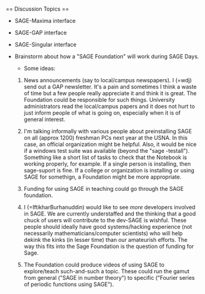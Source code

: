 == Discussion Topics ==

* SAGE-Maxima interface 

* SAGE-GAP interface

* SAGE-Singular interface

* Brainstorm about how a "SAGE Foundation" will work during SAGE Days. 

  * Some ideas:

   1. News announcements (say to local/campus newspapers). I (=wdj) send out a
   GAP newsletter. It's a pain and sometimes I think a waste of time but a few people
   really appreciate it and think it is great. The Foundation could be
   responsible for such things. University administrators read the local/campus
   papers and it does not hurt to just inform people of what is going on,
   especially when it is of general interest.

   2. I'm talking informally with various people about preinstalling SAGE on
   all (approx 1200) freshman PCs next year at the USNA. In this case, an official
   organization might be helpful. Also, it would be nice if a windows test
   suite was available (beyond the "sage -testall"). Something like a short
   list of tasks to check that the Notebook is working properly, for example.
   If a single person is installing, then sage-suport is fine. If a college
   or organization is installing or using SAGE for somethign, a Foundation
   might be more appropriate.

   3. Funding for using SAGE in teaching could go through the SAGE foundation.

   4. I (=IftikharBurhanuddin) would like to see *more* developers involved in SAGE. We are currently understaffed and the thinking that a good chuck of users will contribute to the dev-SAGE is wishful. These people should ideally have good systems/hacking experience (not necessarily mathematicians/computer scientists) who will help dekink the kinks (in lesser time) than our amateurish efforts. The way this fits into the Sage Foundation is the question of funding for Sage.

   5. The Foundation could produce videos of using SAGE to explore/teach such-and-such a topic. These could run the gamut from general ("SAGE in number theory") to specific ("Fourier series of periodic functions using SAGE").
